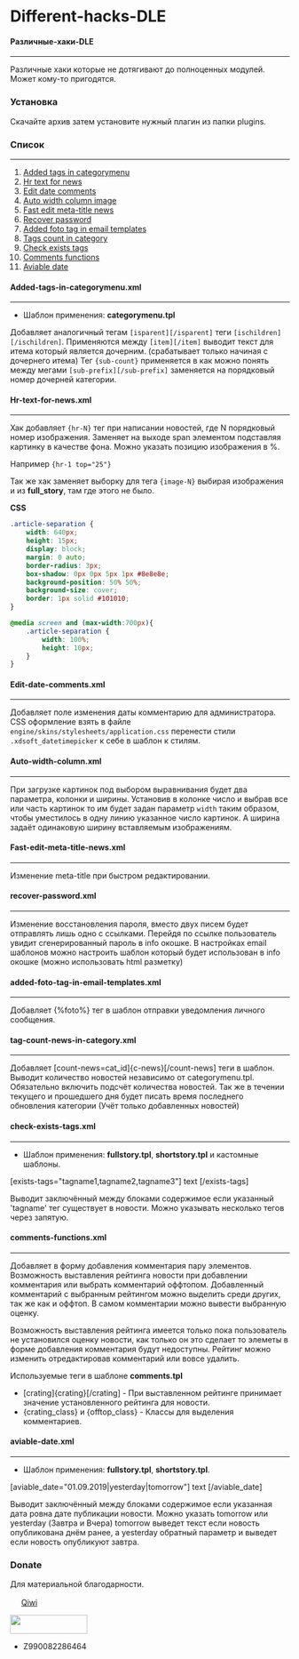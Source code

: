 # Different-hacks-DLE
#### Различные-хаки-DLE
---
Различные хаки которые не дотягивают до полноценных модулей.
Может кому-то пригодятся.

### Установка
Скачайте архив затем установите нужный плагин из папки plugins.

### Список
---
 1.  [Added tags in categorymenu](https://github.com/TeraMoune/Different-hacks-DLE#added-tags-in-categorymenuxml)
 2.  [Hr text for news](https://github.com/TeraMoune/Different-hacks-DLE#hr-text-for-newsxml)
 3.  [Edit date comments](https://github.com/TeraMoune/Different-hacks-DLE#edit-date-commentsxml)
 4.  [Auto width column image](https://github.com/TeraMoune/Different-hacks-DLE#auto-width-columnxml)
 5.  [Fast edit meta-title news](https://github.com/TeraMoune/Different-hacks-DLE#fast-edit-meta-title-newsxml)
 6.  [Recover password](https://github.com/TeraMoune/Different-hacks-DLE#recover-passwordxml)
 7.  [Added foto tag in email templates](https://github.com/TeraMoune/Different-hacks-DLE#added-foto-tag-in-email-templatesxml)
 8.  [Tags count in category](https://github.com/TeraMoune/Different-hacks-DLE#tag-count-news-in-categoryxml)
 9.  [Check exists tags](https://github.com/TeraMoune/Different-hacks-DLE#check-exists-tagsxml)
 10. [Comments functions](https://github.com/TeraMoune/Different-hacks-DLE#comments-functionsxml)
 11. [Aviable date](https://github.com/TeraMoune/Different-hacks-DLE#aviable-datexml)

#### Added-tags-in-categorymenu.xml
---
  - Шаблон применения: **categorymenu.tpl**
  
Добавляет аналогичный тегам `[isparent][/isparent]` теги `[ischildren][/ischildren]`.
Применяются между `[item][/item]` выводит текст для итема который является дочерним. (срабатывает только начиная с дочернего итема)
Тег `{sub-count}` применяется в как можно понять между мегами `[sub-prefix][/sub-prefix]` заменяется на порядковый номер дочерней категории.

#### Hr-text-for-news.xml
---
Хак добавляет `{hr-N}` тег при написании новостей, где N порядковый номер изображения. Заменяет на выходе span элементом подставляя картинку в качестве фона. Можно указать позицию изображения в %. 

Например `{hr-1 top="25"}`

Так же хак заменяет выборку для тега `{image-N}` выбирая изображения и из **full_story**, там где этого не было.

**CSS**
```CSS
.article-separation {
    width: 640px;
    height: 15px;
    display: block;
    margin: 0 auto;
    border-radius: 3px;
    box-shadow: 0px 0px 5px 1px #8e8e8e;
    background-position: 50% 50%;
    background-size: cover;
    border: 1px solid #101010;	
}

@media screen and (max-width:700px){
    .article-separation {
        width: 100%;
        height: 10px;	
    }
}
```

#### Edit-date-comments.xml
---
Добавляет поле изменения даты комментарию для администратора.
CSS оформление взять в файле `engine/skins/stylesheets/application.css` перенести стили `.xdsoft_datetimepicker` к себе в шаблон к стилям.

#### Auto-width-column.xml
---
При загрузке картинок под выбором выравнивания будет два параметра, колонки и ширины. Установив в колонке число и выбрав все или часть картинок то им будет задан параметр `width` таким образом, чтобы уместилось в одну линию указанное число картинок. А ширина задаёт одинаковую ширину вставляемым изображениям.

#### Fast-edit-meta-title-news.xml
---
Изменение meta-title при быстром редактировании.

#### recover-password.xml
---
Изменение восстановления пароля, вместо двух писем будет отправлять лишь одно с ссылками. Перейдя по ссылке пользователь увидит сгенерированный пароль в info окошке. В настройках email шаблонов можно настроить шаблон который будет использован в info окошке (можно использовать html разметку)

#### added-foto-tag-in-email-templates.xml
---
Добавляет {%foto%} тег в шаблон отправки уведомления личного сообщения.

#### tag-count-news-in-category.xml
---
Добавляет [count-news=cat_id]{c-news}[/count-news] теги в шаблон. Выводит количество новостей независимо от categorymenu.tpl.
Обязательно включить подсчёт количества новостей. Так же в течении текущего и прошедшего дня будет писать время последнего обновления категории (Учёт только добавленных новостей)

#### check-exists-tags.xml
---
  - Шаблон применения: **fullstory.tpl**, **shortstory.tpl** и кастомные шаблоны.
  
[exists-tags="tagname1,tagname2,tagname3"] text [/exists-tags] 

Выводит заключённый между блоками содержимое если указанный 'tagname' тег существует в новости. Можно указывать несколько тегов через запятую.

#### comments-functions.xml
---
Добавляет в форму добавления комментария пару элементов. Возможность выставления рейтинга новости при добавлении комментария или выбрать комментарий оффтопом. Добавленный комментарий с выбранным рейтингом можно выделить среди других, так же как и оффтоп. В самом комментарии можно вывести выбранную оценку.

Возможность выставления рейтинга имеется только пока пользователь не установился оценку новости, как только он это сделает то элеметы в форме добавления комментария будут недоступны. Рейтинг можно изменить отредактировав комментарий или вовсе удалить.

Используемые теги в шаблоне **comments.tpl**

 - [crating]{crating}[/crating] - При выставленном рейтинге принимает значение установленного рейтинга для новости.
 - {crating_class} и {offtop_class} - Классы для выделения комментариев.

#### aviable-date.xml
---
  - Шаблон применения: **fullstory.tpl**, **shortstory.tpl**.
  
[aviable_date="01.09.2019|yesterday|tomorrow"] text [/aviable_date] 

Выводит заключённый между блоками содержимое если указанная дата ровна дате публикации новости. Можно указать tomorrow или yesterday (Завтра и Вчера) tomorrow выведет текст если новость опубликована днём ранее, а yesterday обратный параметр и выведет если новость опубликуют завтра.

### Donate
Для материальной благодарности.

<img src="https://qiwi.com/favicon.ico" width="16" height="16"> [Qiwi](https://qiwi.me/teramoune)

<img src="https://www.webmoney.ru/img/logo-wm-sat-small.png" width="139" height="34">

 - Z990082286464
